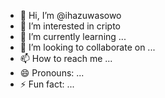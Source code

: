 - 👋 Hi, I’m @ihazuwasowo
- 👀 I’m interested in cripto
- 🌱 I’m currently learning ...
- 💞️ I’m looking to collaborate on ...
- 📫 How to reach me ...
- 😄 Pronouns: ...
- ⚡ Fun fact: ...

<!---
ihazuwasowo/ihazuwasowo is a ✨ special ✨ repository because its `README.md` (this file) appears on your GitHub profile.
You can click the Preview link to take a look at your changes.
--->
